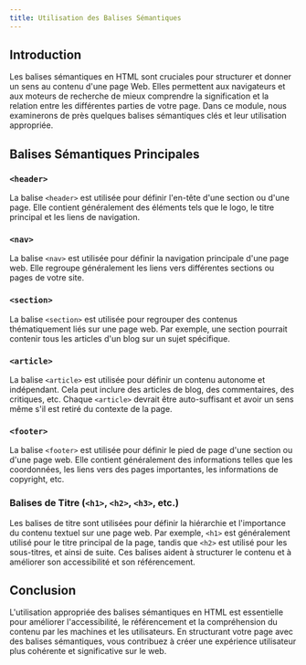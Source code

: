 ```yaml
---
title: Utilisation des Balises Sémantiques
---
```


## Introduction

Les balises sémantiques en HTML sont cruciales pour structurer et donner un sens au contenu d'une page Web. Elles permettent aux navigateurs et aux moteurs de recherche de mieux comprendre la signification et la relation entre les différentes parties de votre page. Dans ce module, nous examinerons de près quelques balises sémantiques clés et leur utilisation appropriée.

## Balises Sémantiques Principales

### `<header>`

La balise `<header>` est utilisée pour définir l'en-tête d'une section ou d'une page. Elle contient généralement des éléments tels que le logo, le titre principal et les liens de navigation.

### `<nav>`

La balise `<nav>` est utilisée pour définir la navigation principale d'une page web. Elle regroupe généralement les liens vers différentes sections ou pages de votre site.

### `<section>`

La balise `<section>` est utilisée pour regrouper des contenus thématiquement liés sur une page web. Par exemple, une section pourrait contenir tous les articles d'un blog sur un sujet spécifique.

### `<article>`

La balise `<article>` est utilisée pour définir un contenu autonome et indépendant. Cela peut inclure des articles de blog, des commentaires, des critiques, etc. Chaque `<article>` devrait être auto-suffisant et avoir un sens même s'il est retiré du contexte de la page.

### `<footer>`

La balise `<footer>` est utilisée pour définir le pied de page d'une section ou d'une page web. Elle contient généralement des informations telles que les coordonnées, les liens vers des pages importantes, les informations de copyright, etc.

### Balises de Titre (`<h1>`, `<h2>`, `<h3>`, etc.)

Les balises de titre sont utilisées pour définir la hiérarchie et l'importance du contenu textuel sur une page web. Par exemple, `<h1>` est généralement utilisé pour le titre principal de la page, tandis que `<h2>` est utilisé pour les sous-titres, et ainsi de suite. Ces balises aident à structurer le contenu et à améliorer son accessibilité et son référencement.

## Conclusion

L'utilisation appropriée des balises sémantiques en HTML est essentielle pour améliorer l'accessibilité, le référencement et la compréhension du contenu par les machines et les utilisateurs. En structurant votre page avec des balises sémantiques, vous contribuez à créer une expérience utilisateur plus cohérente et significative sur le web.
